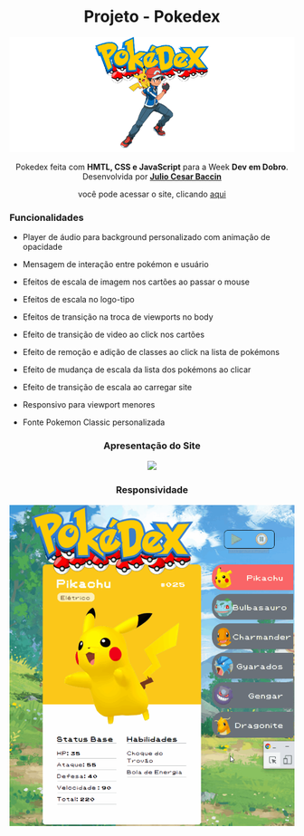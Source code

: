 
<h1 align="center"> 
Projeto - Pokedex
</h1>

<div align="center">
<img src="https://github.com/juliobaccin/Projeto-Pokedex/blob/main/src/images/1.png">
</div>
 
 <p align="center">
 Pokedex feita com <strong>HMTL, CSS e JavaScript</strong> para a Week <strong>Dev em Dobro</strong>. Desenvolvida por <a target="_blank" rel="external" href="https://github.com/juliobaccin/"><strong>Julio Cesar Baccin</strong></a>
 </p>

<p align="center">
 você pode acessar o site, clicando <a href="https://juliobaccin.github.io/Projeto-Pokedex/">aqui</a>
</p>

<h3> Funcionalidades </h3>
 
 <p>
 
  - Player de áudio para background personalizado com animação de opacidade
 
 - Mensagem de interação entre pokémon e usuário
 
 - Efeitos de escala de imagem nos cartões ao passar o mouse
 
 - Efeitos de escala no logo-tipo
 
 - Efeitos de transição na troca de viewports no body
 
 - Efeito de transição de video ao click nos cartões
 
 - Efeito de remoção e adição de classes ao click na lista de pokémons
 
 - Efeito de mudança de escala da lista dos pokémons ao clicar
 
 - Efeito de transição de escala ao carregar site
 
 - Responsivo para viewport menores
 
 - Fonte Pokemon Classic personalizada
  
 </p>
  
 <div align="center">
<h3> 
 Apresentação do Site
</h3>
<img src="https://github.com/juliobaccin/Projeto-Pokedex/blob/main/src/apresenta%C3%A7%C3%A3o%20site.gif">
 
 <h3>
  Responsividade
 </h3> 
<img src="https://github.com/juliobaccin/Projeto-Pokedex/blob/main/src/responsividade.gif">
</div>
